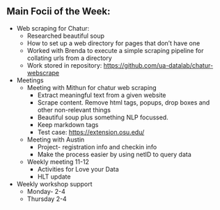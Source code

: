 ## Main Focii of the Week:
- Web scraping for Chatur:
  - Researched beautiful soup
  - How to set up a web directory for pages that don’t have one
  - Worked with Brenda to execute a simple scraping pipeline for collating urls from a directory
  - Work stored in repository: https://github.com/ua-datalab/chatur-webscrape
- Meetings
  - Meeting with Mithun for chatur web scraping
    - Extract meaningful text from a given website
    - Scrape content. Remove html tags, popups, drop boxes and other non-relevant things
    - Beautiful soup plus something NLP focussed.
    - Keep markdown tags
    - Test case: https://extension.osu.edu/
  - Meeting with Austin
    - Project- registration info and checkin info
    - Make the process easier by using netID to query data
  - Weekly meeting 11-12
    - Activities for Love your Data
    - HLT update 
- Weekly workshop support
  - Monday- 2-4 
  - Thursday 2-4
